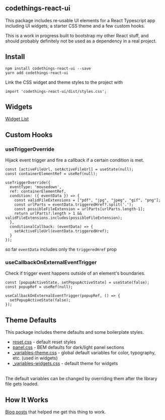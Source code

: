 ## codethings-react-ui    
This package includes re-usable UI elements for a React Typescript app including UI widgets, a starter CSS theme and a few custom hooks.   

This is a work in progress built to bootstrap my other React stuff, and should probably definitely not be used as a dependency in a real project.


## Install
```
npm install codethings-react-ui --save     
yarn add codethings-react-ui 
```

Link the CSS widget and theme styles to the project with
```
import 'codethings-react-ui/dist/styles.css';
```


## Widgets
[Widget List](https://github.com/kirinmurphy/codethings-react-ui/blob/master/src/widgets)


## Custom Hooks
### useTriggerOverride
Hijack event trigger and fire a callback if a certain condition is met.

```
const [activeFileUrl, setActiveFileUrl] = useState(null);
const containerElementRef = useRef(null);

useTriggerOverride({ 
  eventType: 'mousedown', 
  ref: containerElementRef, 
  condition: ({ eventData }) => {
    const validFileExtensions = ["pdf", "jpg", "jpeg", "gif", "png"]; 
    const urlParts = eventData.triggeredHref?.split('.');
    const possibleFileExtension = urlParts[urlParts.length-1];
    return urlParts?.length > 1 && validFileExtensions.includes(possibleFileExtension);
  },
  conditionalCallback: (eventData) => {
    setActiveFileUrl(eventData.triggeredHref);
  }
});
```
so far `eventData` includes only the `triggeredHref` prop

### useCallbackOnExternalEventTrigger
Check if trigger event happens outside of an element's boundaries.
```
const [popupActiveState, setPopupActiveState] = useState(false);
const popupRef = useRef(null);

useCallbackOnExternalEventTrigger(popupRef, () => {
  setPopupActiveState(false);
});
```


## Theme Defaults
This package includes theme defaults and some boilerplate styles.
- [reset.css](https://github.com/kirinmurphy/codethings-react-ui/blob/master/src/css/reset.css) - default reset styles
- [panel.css](https://github.com/kirinmurphy/codethings-react-ui/blob/master/src/css/panel.css) - BEM defaults for dark/light panel sections
- [_variables-theme.css](https://github.com/kirinmurphy/codethings-react-ui/blob/master/src/css/_variables-theme.css) - global default variables for color, typography, etc.  (used in widgets)
- [_variables-widgets.css](https://github.com/kirinmurphy/codethings-react-ui/blob/master/src/widgets/css/_variables-widgets.css) - default theme  for widgets       

<br>
The default variables can be changed by overriding them after the library file gets loaded.  


## How It Works
[Blog posts](https://github.com/kirinmurphy/codethings-react-ui/blob/master/helpful-links.md) that helped me get this thing to work. 
